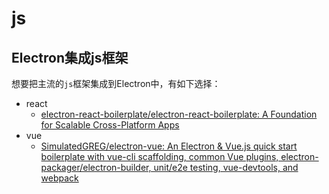 # js

## Electron集成js框架

想要把主流的`js`框架集成到Electron中，有如下选择：

* react
    * [electron-react-boilerplate/electron-react-boilerplate: A Foundation for Scalable Cross-Platform Apps](https://github.com/electron-react-boilerplate/electron-react-boilerplate)
* vue
    * [SimulatedGREG/electron-vue: An Electron & Vue.js quick start boilerplate with vue-cli scaffolding, common Vue plugins, electron-packager/electron-builder, unit/e2e testing, vue-devtools, and webpack](https://github.com/SimulatedGREG/electron-vue)